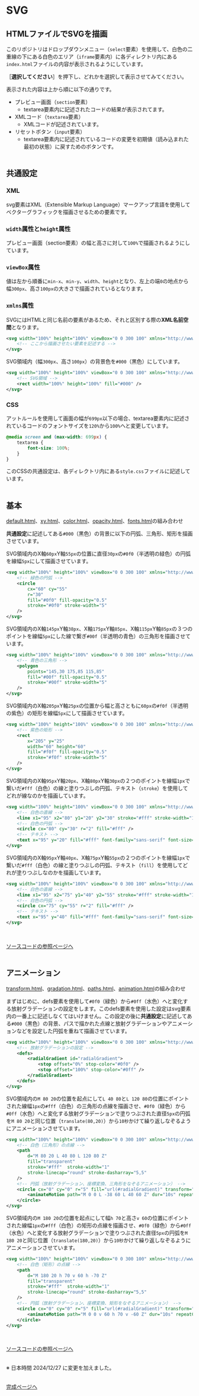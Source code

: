# SVG

## HTMLファイルでSVGを描画

このリポジトリはドロップダウンメニュー（`select`要素）を使用して、白色の二重線の下にある白色のエリア（`iframe`要素内）に各ディレクトリ内にある`index.html`ファイルの内容が表示されるようにしています。

［**選択してください**］を押下し、どれかを選択して表示させてみてください。

表示された内容は上から順に以下の通りです。

- プレビュー画面（`section`要素）
    - textarea要素内に記述されたコードの結果が表示されてます。
- XMLコード（`textarea`要素）
    - XMLコードが記述されています。
- リセットボタン（`input`要素）
    - textarea要素内に記述されているコードの変更を初期値（読み込まれた最初の状態）に戻すためのボタンです。
<br><br>

## 共通設定

### XML

svg要素はXML（Extensible Markup Language）マークアップ言語を使用してベクターグラフィックを描画させるための要素です。

### `width`属性と`height`属性

プレビュー画面（section要素）の幅と高さに対して`100%`で描画されるようにしています。

### `viewBox`属性

値は左から順番に`min-x`、`min-y`、`width`、`height`となり、左上の端`0`の地点から幅`300px`、高さ`100px`の大きさで描画されているとなります。

### `xmlns`属性

SVGにはHTMLと同じ名前の要素があるため、それと区別する際の**XML名前空間**となります。

```xml
<svg width="100%" height="100%" viewBox="0 0 300 100" xmlns="http://www.w3.org/2000/svg">
    <!-- ここから描画させたい要素を記述する -->
</svg>
```

SVG領域内（幅`300px`、高さ`100px`）の背景色を`#000`（黒色）にしています。

```xml
<svg width="100%" height="100%" viewBox="0 0 300 100" xmlns="http://www.w3.org/2000/svg" >
    <!-- SVG領域 -->
    <rect width="100%" height="100%" fill="#000" />
</svg>
```

### CSS

アットルールを使用して画面の幅が`699px`以下の場合、textarea要素内に記述されているコードのフォントサイズを`120%`から`100%`へと変更しています。 

```css
@media screen and (max-width: 699px) {
    textarea {
        font-size: 100%;
    }
}
```

このCSSの共通設定は、各ディレクトリ内にある`style.css`ファイルに記述しています。
<br><br>

## 基本

[default.html](basic/resources/default.html "basic/resources/default.html")、[xy.html](basic/resources/xy.html "basic/resources/xy.html")、[color.html](basic/resources/color.html "basic/resources/color.html")、[opacity.html](basic/resources/opacity.html "basic/resources/opacity.html")、[fonts.html](basic/resources/fonts.html "basic/resources/fonts.html")の組み合わせ

**共通設定**に記述してある`#000`（黒色）の背景に以下の円弧、三角形、矩形を描画させています。

SVG領域内のX軸`60px`Y軸`55px`の位置に直径`30px`の`#0f0`（半透明の緑色）の円弧を線幅`5px`にして描画させています。

```xml
<svg width="100%" height="100%" viewBox="0 0 300 100" xmlns="http://www.w3.org/2000/svg" >
    <!-- 緑色の円弧 -->
    <circle
        cx="60" cy="55"
        r="30"
        fill="#0f0" fill-opacity="0.5"
        stroke="#0f0" stroke-width="5"
    />
</svg>
```

SVG領域内のX軸`145px`Y軸`38px`、X軸`175px`Y軸`85px`、X軸`115px`Y軸`85px`の３つのポイントを線幅`5px`にした線で繋ぎ`#00f`（半透明の青色）の三角形を描画させています。

```xml
<svg width="100%" height="100%" viewBox="0 0 300 100" xmlns="http://www.w3.org/2000/svg" >
    <!-- 青色の三角形 -->
    <polygon
        points="145,30 175,85 115,85"
        fill="#00f" fill-opacity="0.5"
        stroke="#00f" stroke-width="5"
    />
</svg>
```

SVG領域内のX軸`205px`Y軸`25px`の位置から幅と高さともに`60px`の`#f0f`（半透明の紫色）の矩形を線幅`5px`にして描画させています。

```xml
<svg width="100%" height="100%" viewBox="0 0 300 100" xmlns="http://www.w3.org/2000/svg" >
    <!-- 紫色の矩形 -->
    <rect
        x="205" y="25"
        width="60" height="60"
        fill="#f0f" fill-opacity="0.5"
        stroke="#f0f" stroke-width="5"
    />
</svg>
```

SVG領域内のX軸`95px`Y軸`20px`、X軸`80px`Y軸`30px`の２つのポイントを線幅`1px`で繋いだ`#fff`（白色）の線と塗りつぶしの円弧、テキスト（`stroke`）を使用してどれが線なのかを描画しています。

```xml
<svg width="100%" height="100%" viewBox="0 0 300 100" xmlns="http://www.w3.org/2000/svg" >
    <!-- 白色の直線 -->
    <line x1="95" x2="80" y1="20" y2="30" stroke="#fff" stroke-width="1" />
    <!-- 白色の円弧 -->
    <circle cx="80" cy="30" r="2" fill="#fff" />
    <!-- テキスト -->
    <text x="95" y="20" fill="#fff" font-family="sans-serif" font-size="16px">stroke</text>
</svg>
```

SVG領域内のX軸`95px`Y軸`40px`、X軸`75px`Y軸`55px`の２つのポイントを線幅`1px`で繋いだ`#fff`（白色）の線と塗りつぶしの円弧、テキスト（`fill`）を使用してどれが塗りつぶしなのかを描画しています。

```xml
<svg width="100%" height="100%" viewBox="0 0 300 100" xmlns="http://www.w3.org/2000/svg" >
    <!-- 白色の直線 -->
    <line x1="95" x2="75" y1="40" y2="55" stroke="#fff" stroke-width="1" />
    <!-- 白色の円弧 -->
    <circle cx="75" cy="55" r="2" fill="#fff" />
    <!-- テキスト -->
    <text x="95" y="40" fill="#fff" font-family="sans-serif" font-size="16px">fill</text>
</svg>
```
<br>

[ソースコードの参照ページへ](basic/index.html "basic/index.html")
<br><br>

## アニメーション

[transform.html](advanced/resources/transform.html "advanced/resources/transform.html")、[gradation.html](advanced/resources/gradation.html "advanced/resources/gradation.html")、[paths.html](advanced/resources/paths.html "advanced/resources/paths.html")、[animation.html](advanced/resources/animation.html "advanced/resources/animation.html")の組み合わせ

まずはじめに、defs要素を使用して`#0f0`（緑色）から`#0ff`（水色）へと変化する放射グラデーションの設定をします。このdefs要素を使用した設定はsvg要素内の一番上に記述しなくてはいけません。この設定の後に**共通設定**に記述してある`#000`（黒色）の背景、パスで描かれた点線と放射グラデーションやアニメーションなどを設定した円弧を重ねて描画させています。

```xml
<svg width="100%" height="100%" viewBox="0 0 300 100" xmlns="http://www.w3.org/2000/svg" >
    <!-- 放射グラデーションの設定 -->
    <defs>
        <radialGradient id="radialGradient">
            <stop offset="0%" stop-color="#0f0" />
            <stop offset="100%" stop-color="#0ff" />
        </radialGradient>
    </defs>
</svg>
```

SVG領域内の`M 80 20`の位置を起点にして`L 40 80`と`L 120 80`の位置にポイントされた線幅`1px`の`#fff`（白色）の三角形の点線を描画させ、`#0f0`（緑色）から`#0ff`（水色）へと変化する放射グラデーションで塗りつぶされた直径`5px`の円弧を`M 80 20`と同じ位置（`translate(80,20)`）から`10秒`かけて繰り返しなぞるようにアニメーションさせています。

```xml
<svg width="100%" height="100%" viewBox="0 0 300 100" xmlns="http://www.w3.org/2000/svg" >
    <!-- 白色（三角形）の点線 -->
    <path
        d="M 80 20 L 40 80 L 120 80 Z"
        fill="transparent"
        stroke="#fff"  stroke-width="1"
        stroke-linecap="round" stroke-dasharray="5,5"
    />
    <!-- 円弧（放射グラデーション、座標変換、三角形をなぞるアニメーション） -->
    <circle cx="0" cy="0" r="5" fill="url(#radialGradient)" transform="translate(80,20)">
        <animateMotion path="M 0 0 L -38 60 L 40 60 Z" dur="10s" repeatCount="indefinite" />
    </circle>
</svg>
```

SVG領域内の`M 180 20`の位置を起点にして幅`h 70`と高さ`v 60`の位置にポイントされた線幅`1px`の`#fff`（白色）の矩形の点線を描画させ、`#0f0`（緑色）から`#0ff`（水色）へと変化する放射グラデーションで塗りつぶされた直径`5px`の円弧を`M 180 20`と同じ位置（`translate(180,20)`）から`10秒`かけて繰り返しなぞるようにアニメーションさせています。

```xml
<svg width="100%" height="100%" viewBox="0 0 300 100" xmlns="http://www.w3.org/2000/svg" >
    <!-- 白色（矩形）の点線 -->
    <path
        d="M 180 20 h 70 v 60 h -70 Z"
        fill="transparent"
        stroke="#fff"  stroke-width="1"
        stroke-linecap="round" stroke-dasharray="5,5"
    />
    <!-- 円弧（放射グラデーション、座標変換、矩形をなぞるアニメーション） -->
    <circle cx="0" cy="0" r="5" fill="url(#radialGradient)" transform="translate(180,20)">
        <animateMotion path="M 0 0 v 60 h 70 v -60 Z" dur="10s" repeatCount="indefinite" />
    </circle>
</svg>
```
<br>

[ソースコードの参照ページへ](advanced/index.html "advanced/index.html")
<br><br>

※ 日本時間 2024/12/27 に変更を加えました。
<br><br>

[完成ページへ](https://yscyber.github.io/svg/ "https://yscyber.github.io/svg/")
